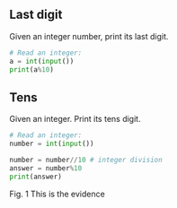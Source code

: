 ## Last digit

Given an integer number, print its last digit.

```.py
# Read an integer:
a = int(input())
print(a%10)

``` 


## Tens

Given an integer. Print its tens digit.

```.py
# Read an integer:
number = int(input())

number = number//10 # integer division
answer = number%10 
print(answer)

```

Fig. 1 This is the evidence 
